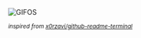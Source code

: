 <div align="justify">
<picture>
    <source media="(prefers-color-scheme: dark)" srcset="https://i.ibb.co/pWF6Dq3/output-gif.gif">
    <source media="(prefers-color-scheme: light)" srcset="https://i.ibb.co/pWF6Dq3/output-gif.gif">
    <img alt="GIFOS" src="https://i.ibb.co/pWF6Dq3/output-gif.gif">
</picture>

<sub><i>inspired from [x0rzavi/github-readme-terminal](https://github.com/x0rzavi/github-readme-terminal)</i></sub>

</div>

<!-- Image deletion URL: https://ibb.co/XyRfBHz/a42b19ec68894aa41945b9aba1defcd2 -->